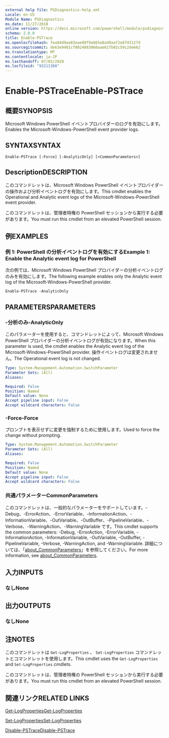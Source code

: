 ```yaml
---
external help file: PSDiagnostics-help.xml
Locale: en-US
Module Name: PSDiagnostics
ms.date: 11/27/2018
online version: https://docs.microsoft.com/powershell/module/psdiagnostics/enable-pstrace?view=powershell-7&WT.mc_id=ps-gethelp
schema: 2.0.0
title: Enable-PSTrace
ms.openlocfilehash: fea84d9ae83eae88f9a665e8a49aaf2e6743127d
ms.sourcegitcommit: de63e9481cf8024883060aae61fb02c59c2de662
ms.translationtype: MT
ms.contentlocale: ja-JP
ms.lasthandoff: 07/03/2020
ms.locfileid: "93211360"
---
```

# <span data-ttu-id="d429f-102">Enable-PSTrace</span><span class="sxs-lookup"><span data-stu-id="d429f-102">Enable-PSTrace</span></span>

## <span data-ttu-id="d429f-103">概要</span><span class="sxs-lookup"><span data-stu-id="d429f-103">SYNOPSIS</span></span>
<span data-ttu-id="d429f-104">Microsoft Windows PowerShell イベントプロバイダーのログを有効にします。</span><span class="sxs-lookup"><span data-stu-id="d429f-104">Enables the Microsoft-Windows-PowerShell event provider logs.</span></span>

## <span data-ttu-id="d429f-105">SYNTAX</span><span class="sxs-lookup"><span data-stu-id="d429f-105">SYNTAX</span></span>

```
Enable-PSTrace [-Force] [-AnalyticOnly] [<CommonParameters>]
```

## <span data-ttu-id="d429f-106">Description</span><span class="sxs-lookup"><span data-stu-id="d429f-106">DESCRIPTION</span></span>

<span data-ttu-id="d429f-107">このコマンドレットは、Microsoft Windows PowerShell イベントプロバイダーの操作および分析イベントログを有効にします。</span><span class="sxs-lookup"><span data-stu-id="d429f-107">This cmdlet enables the Operational and Analytic event logs of the Microsoft-Windows-PowerShell event provider.</span></span>

<span data-ttu-id="d429f-108">このコマンドレットは、管理者特権の PowerShell セッションから実行する必要があります。</span><span class="sxs-lookup"><span data-stu-id="d429f-108">You must run this cmdlet from an elevated PowerShell session.</span></span>

## <span data-ttu-id="d429f-109">例</span><span class="sxs-lookup"><span data-stu-id="d429f-109">EXAMPLES</span></span>

### <span data-ttu-id="d429f-110">例 1: PowerShell の分析イベントログを有効にする</span><span class="sxs-lookup"><span data-stu-id="d429f-110">Example 1: Enable the Analytic event log for PowerShell</span></span>

<span data-ttu-id="d429f-111">次の例では、Microsoft Windows PowerShell プロバイダーの分析イベントログのみを有効にします。</span><span class="sxs-lookup"><span data-stu-id="d429f-111">The following example enables only the Analytic event log of the Microsoft-Windows-PowerShell provider.</span></span>

```powershell
Enable-PSTrace -AnalyticOnly
```

## <span data-ttu-id="d429f-112">PARAMETERS</span><span class="sxs-lookup"><span data-stu-id="d429f-112">PARAMETERS</span></span>

### <span data-ttu-id="d429f-113">-分析のみ</span><span class="sxs-lookup"><span data-stu-id="d429f-113">-AnalyticOnly</span></span>

<span data-ttu-id="d429f-114">このパラメーターを使用すると、コマンドレットによって、Microsoft Windows PowerShell プロバイダーの分析イベントログが有効になります。</span><span class="sxs-lookup"><span data-stu-id="d429f-114">When this parameter is used, the cmdlet enables the Analytic event log of the Microsoft-Windows-PowerShell provider.</span></span> <span data-ttu-id="d429f-115">操作イベントログは変更されません。</span><span class="sxs-lookup"><span data-stu-id="d429f-115">The Operational event log is not changed.</span></span>

```yaml
Type: System.Management.Automation.SwitchParameter
Parameter Sets: (All)
Aliases:

Required: False
Position: Named
Default value: None
Accept pipeline input: False
Accept wildcard characters: False
```

### <span data-ttu-id="d429f-116">-Force</span><span class="sxs-lookup"><span data-stu-id="d429f-116">-Force</span></span>

<span data-ttu-id="d429f-117">プロンプトを表示せずに変更を強制するために使用します。</span><span class="sxs-lookup"><span data-stu-id="d429f-117">Used to force the change without prompting.</span></span>

```yaml
Type: System.Management.Automation.SwitchParameter
Parameter Sets: (All)
Aliases:

Required: False
Position: Named
Default value: None
Accept pipeline input: False
Accept wildcard characters: False
```

### <span data-ttu-id="d429f-118">共通パラメーター</span><span class="sxs-lookup"><span data-stu-id="d429f-118">CommonParameters</span></span>
<span data-ttu-id="d429f-119">このコマンドレットは、一般的なパラメーターをサポートしています。-Debug、-ErrorAction、-ErrorVariable、-InformationAction、-InformationVariable、-OutVariable、-OutBuffer、-PipelineVariable、-Verbose、-WarningAction、-WarningVariable です。</span><span class="sxs-lookup"><span data-stu-id="d429f-119">This cmdlet supports the common parameters: -Debug, -ErrorAction, -ErrorVariable, -InformationAction, -InformationVariable, -OutVariable, -OutBuffer, -PipelineVariable, -Verbose, -WarningAction, and -WarningVariable.</span></span> <span data-ttu-id="d429f-120">詳細については、「[about_CommonParameters](https://go.microsoft.com/fwlink/?LinkID=113216)」を参照してください。</span><span class="sxs-lookup"><span data-stu-id="d429f-120">For more information, see [about_CommonParameters](https://go.microsoft.com/fwlink/?LinkID=113216).</span></span>

## <span data-ttu-id="d429f-121">入力</span><span class="sxs-lookup"><span data-stu-id="d429f-121">INPUTS</span></span>

### <span data-ttu-id="d429f-122">なし</span><span class="sxs-lookup"><span data-stu-id="d429f-122">None</span></span>

## <span data-ttu-id="d429f-123">出力</span><span class="sxs-lookup"><span data-stu-id="d429f-123">OUTPUTS</span></span>

### <span data-ttu-id="d429f-124">なし</span><span class="sxs-lookup"><span data-stu-id="d429f-124">None</span></span>

## <span data-ttu-id="d429f-125">注</span><span class="sxs-lookup"><span data-stu-id="d429f-125">NOTES</span></span>

<span data-ttu-id="d429f-126">このコマンドレットは `Get-LogProperties` 、 `Set-LogProperties` コマンドレットとコマンドレットを使用します。</span><span class="sxs-lookup"><span data-stu-id="d429f-126">This cmdlet uses the `Get-LogProperties` and `Set-LogProperties` cmdlets.</span></span>

<span data-ttu-id="d429f-127">このコマンドレットは、管理者特権の PowerShell セッションから実行する必要があります。</span><span class="sxs-lookup"><span data-stu-id="d429f-127">You must run this cmdlet from an elevated PowerShell session.</span></span>

## <span data-ttu-id="d429f-128">関連リンク</span><span class="sxs-lookup"><span data-stu-id="d429f-128">RELATED LINKS</span></span>

[<span data-ttu-id="d429f-129">Get-LogProperties</span><span class="sxs-lookup"><span data-stu-id="d429f-129">Get-LogProperties</span></span>](Get-LogProperties.md)

[<span data-ttu-id="d429f-130">Set-LogProperties</span><span class="sxs-lookup"><span data-stu-id="d429f-130">Set-LogProperties</span></span>](Set-LogProperties.md)

[<span data-ttu-id="d429f-131">Disable-PSTrace</span><span class="sxs-lookup"><span data-stu-id="d429f-131">Disable-PSTrace</span></span>](Disable-PSTrace.md)
